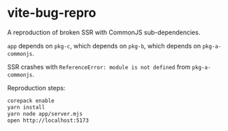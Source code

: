# vite-bug-repro

A reproduction of broken SSR with CommonJS sub-dependencies.

`app` depends on `pkg-c`, which depends on `pkg-b`, which depends on `pkg-a-commonjs`.

SSR crashes with `ReferenceError: module is not defined` from `pkg-a-commonjs`.

Reproduction steps:
```bash
corepack enable
yarn install
yarn node app/server.mjs
open http://localhost:5173
```
